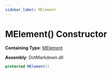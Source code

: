 ```yaml
---
sidebar_label: MElement
---
```


# MElement\(\) Constructor

**Containing Type**: [MElement](../index.md)

**Assembly**: DotMarkdown\.dll

```csharp
protected MElement()
```

